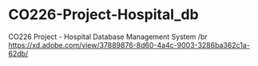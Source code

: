 # CO226-Project-Hospital_db
CO226 Project - Hospital Database Management System
/br
https://xd.adobe.com/view/37889876-8d60-4a4c-9003-3286ba362c1a-62db/
